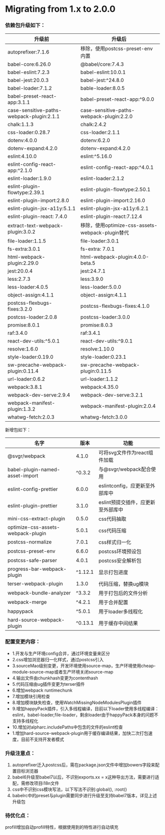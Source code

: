 # Migrating from 1.x to 2.0.0
### 依赖包升级如下：

| 升级前 | 升级后 |
| --- | --- |
| autoprefixer:7.1.6 | 移除，使用postcss-preset-env内置 |
| babel-core:6.26.0 | @babel/core:7.4.3 |
| babel-eslint:7.2.3 | babel-eslint:10.0.1 |
| babel-jest:20.0.3 | babel-jest:^24.8.0 |
| babel-loader:7.1.2 | bable-loader:8.0.5  |
| babel-preset-react-app:3.1.1 | babel-preset-react-app:^9.0.0  |
| case-sensitive-paths-webpack-plugin:2.1.1 | case-sensitive-paths-webpack-plugin:2.2.0 |
| chalk:1.1.3 | chalk:2.4.2 |
| css-loader:0.28.7 | css-loader:2.1.1 |
| dotenv:4.0.0 | dotenv:6.2.0 |
| dotenv-expand:4.2.0 | dotenv-expand:4.2.0 |
| eslint:4.10.0 | eslint:^5.16.0 |
| eslint-config-react-app:^2.1.0 | eslint-config-react-app:^4.0.1 |
| eslint-loader:1.9.0 | eslint-loader:2.1.2 |
| eslint-plugin-flowtype:2.39.1 | eslint-plugin-flowtype:2.50.1 |
| eslint-plugin-import:2.8.0 | eslint-plugin-import:2.16.0 |
| eslint-plugin-jsx-a11y:5.1.1 | eslint-plugin-jsx-a11y:6.2.1 |
| eslint-plugin-react: 7.4.0 | eslint-plugin-react:7.12.4 |
| extract-text-webpack-plugin:3.0.2 | 移除，使用optimize-css-assets-webpack-plugin替代 |
| file-loader:1.1.5 | file-loader:3.0.1  |
| fs-extra:3.0.1  | fs-extra: 7.0.1 |
| html-webpack-plugin:2.29.0 | html-webpack-plugin:4.0.0-beta.5 |
| jest:20.0.4 | jest:24.7.1 |
| less:2.7.3 | less:3.9.0 |
| less-loader:4.0.5 | less-loader:5.0.0 |
| object-assign:4.1.1 | object-assign:4.1.1 |
| postcss-flexbugs-fixes:3.2.0 | postcss-flexbugs-fixes:4.1.0 |
| postcss-loader:2.0.8 | postcss-loader:3.0.0 |
| promise:8.0.1 | promise:8.0.3 |
| raf:3.4.0 | raf:3.4.1 |
| react-dev-utils:^5.0.1 | react-dev-utils:^9.0.1 |
| resolve:1.6.0 | resolve:1.10.0 |
| style-loader:0.19.0 | style-loader:0.23.1 |
| sw-precache-webpack-plugin:0.11.4 | sw-precache-webpack-plugin:0.11.5 |
| url-loader:0.6.2 | url-loader:1.1.2 |
| webpack:3.8.1 | webpack:4.35.0 |
| webpack-dev-serve:2.9.4 | webpack-dev-serve:3.2.1 |
| webpack-manifest-plugin:1.3.2 | webpack-manifest-plugin:2.0.4 |
| whatwg-fetch:2.0.3 | whatwg-fetch:3.0.0 |
新增包如下：

| 名字 | 版本 | 功能 |
| --- | --- | --- |
| @svgr/webpack | 4.1.0 | 可将svg文件作为react组件加载 |
| babel-plugin-named-asset-import | ^0.3.2 | 与@svgr/webpack配合使用 |
| eslint-config-prettier | 6.0.0 | eslintconfig，应更新至外部库中 |
| eslint-plugin-prettier | 3.1.0 | eslint预提交插件，应更新至外部库中 |
| mini-css-extract-plugin | 0.5.0 | css代码抽取 |
| optimize-css-assets-webpack-plugin | 5.0.1 | css代码压缩 |
| postcss-normalize | 7.0.1 | css样式归一化 |
| postcss-preset-env | 6.6.0 | postcss环境预设包 |
| postcss-safe-parser | 4.0.1 | postcss安全解析包 |
| progress-bar-webpack-plugin | ^1.12.1 | 显示打包进度 |
| terser-webpack-plugin | 1.3.0 | 代码压缩，替换ug模块 |
| webpack-bundle-analyzer | ^3.3.2 | 用于打包后的文件分析 |
| webpack-merge | ^4.2.1 | 用于合并配置 |
| happypack | ^5.0.1 | 用于loader多线程化 |
| hard-source-webpack-plugin | ^0.13.1 | 用于缓存中间结果 |

### 配置变更内容：
 - 1.开发与生产环境config合并，通过环境变量来区分
 - 2.css增加浏览器归一化样式，通过postcss引入
 - 3.sourceMao级别变更，开发环境使用source-map，生产环境使用cheap-module-source-map或者生产环境关闭source-map
 - 4.输出文件由chunkhash变更为contenthash
 - 5.代码压缩由ug插件变更为terser插件
 - 6.增加webpack runtimechunk
 - 7.增加模块引用检查
 - 8.增加模块缺失检查，使用WatchMissingNodeModulesPlugin插件
 - 9.增加happyPack插件，引入多线程编译，目前以下loader使用多线程编译：eslint，babel-loader,file-loader，剩余loader由于happyPack本身的问题不支持多线程化
 - 10.增加对alpharc.includePaths中包含的文件的eslint检查
 - 1.增加hard-source-webpack-plugin用于缓存编译结果，加快二次打包速度，目前不支持开发者模式
   

### 升级注意点：

1. autoprefixer迁入postcss后，需在package.json文件中增加bowers字段来配置目标浏览器
2. babel6升级至babel7以后，不识别exports.xx = x这种导出方法，需要进行适配，需修改项目i18n文件
3. css中不识别css模块写法，以下写法不识别:global(), :root()
4. babelrc中的preset与plugin需要同步进行升级至支持babel7版本，详见上述升级包

### 待优化点：
profill增加自动profill特性，根据使用到的特性进行自动填充


